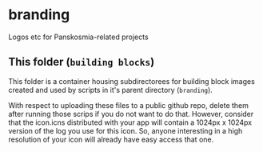 # branding
Logos etc for Panskosmia-related projects

## This folder (`building blocks`)
This folder is a container housing subdirectorees for building block images created and used by scripts in it's parent directory (`branding`).

With respect to uploading these files to a public github repo, delete them after running those scrips if you do not want to do that. However, consider that the icon.icns distributed with your app will contain a 1024px x 1024px version of the log you use for this icon. So, anyone interesting in a high resolution of your icon will already have easy access that one.
